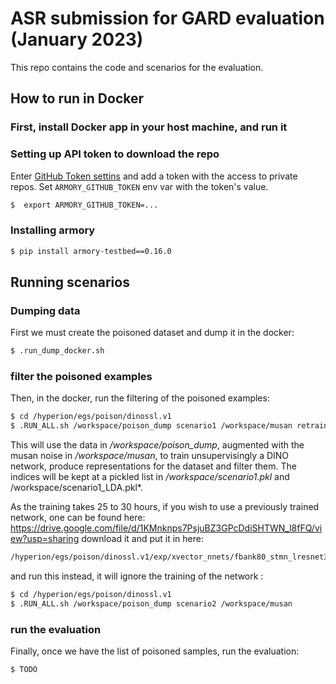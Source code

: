 # ASR submission for GARD evaluation (January 2023)

This repo contains the code and scenarios for the evaluation.

## How to run in Docker

### First, install Docker app in your host machine, and run it

### Setting up API token to download the repo

Enter [GitHub Token settins](https://github.com/settings/tokens) and add a token with the access to private repos.
Set `ARMORY_GITHUB_TOKEN` env var with the token's value.

```bash
$  export ARMORY_GITHUB_TOKEN=...
```

### Installing armory

```bash
$ pip install armory-testbed==0.16.0
```


## Running scenarios

### Dumping data
First we must create the poisoned dataset and dump it in the docker:
```bash
$ .run_dump_docker.sh
```
### filter the poisoned examples
Then, in the docker, run the filtering of the poisoned examples:
```bash
$ cd /hyperion/egs/poison/dinossl.v1
$ .RUN_ALL.sh /workspace/poison_dump scenario1 /workspace/musan retrain
```
This will use the data in */workspace/poison_dump*, augmented with the musan noise in */workspace/musan*,
to train unsupervisingly a DINO network, produce representations for the dataset and filter them.
The indices will be kept at a pickled list in */workspace/scenario1.pkl* and /workspace/scenario1_LDA.pkl*.

As the training takes 25 to 30 hours, if you wish to use a previously trained network, one can be found here: 
https://drive.google.com/file/d/1KMnknps7PsjuBZ3GPcDdiSHTWN_l8fFQ/view?usp=sharing 
download it and put it in here:
```bash
/hyperion/egs/poison/dinossl.v1/exp/xvector_nnets/fbank80_stmn_lresnet34_e256_do0_b48_amp.dinossl.v1/
```
and run this instead, it will ignore the training of the network :
```bash
$ cd /hyperion/egs/poison/dinossl.v1
$ .RUN_ALL.sh /workspace/poison_dump scenario2 /workspace/musan
```

### run the evaluation
Finally, once we have the list of poisoned samples, run the evaluation:
```bash
$ TODO
```


